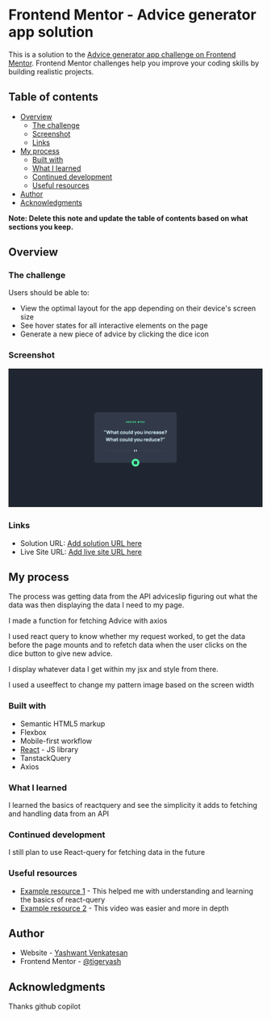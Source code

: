 # Frontend Mentor - Advice generator app solution

This is a solution to the [Advice generator app challenge on Frontend Mentor](https://www.frontendmentor.io/challenges/advice-generator-app-QdUG-13db). Frontend Mentor challenges help you improve your coding skills by building realistic projects.

## Table of contents

- [Overview](#overview)
  - [The challenge](#the-challenge)
  - [Screenshot](#screenshot)
  - [Links](#links)
- [My process](#my-process)
  - [Built with](#built-with)
  - [What I learned](#what-i-learned)
  - [Continued development](#continued-development)
  - [Useful resources](#useful-resources)
- [Author](#author)
- [Acknowledgments](#acknowledgments)

**Note: Delete this note and update the table of contents based on what sections you keep.**

## Overview

### The challenge

Users should be able to:

- View the optimal layout for the app depending on their device's screen size
- See hover states for all interactive elements on the page
- Generate a new piece of advice by clicking the dice icon

### Screenshot

![](Screenshot%202023-11-21%20011937.png)

### Links

- Solution URL: [Add solution URL here](https://www.frontendmentor.io/solutions/advice-generator-using-tanstack-query-yiZ3gaFWA5)
- Live Site URL: [Add live site URL here](https://tigeryash.github.io/advice-gen/)

## My process

The process was getting data from the API adviceslip figuring out what the data was then displaying the data I need to my page. 

I made a function for fetching Advice with axios

I used react query to know whether my request worked, to get the data before the page mounts and to refetch data when the user clicks on the dice button to give new advice. 

I display whatever data I get within my jsx and style from there. 

I used a useeffect to change my pattern image based on the screen width

### Built with

- Semantic HTML5 markup
- Flexbox
- Mobile-first workflow
- [React](https://reactjs.org/) - JS library
- TanstackQuery
- Axios

### What I learned

I learned the basics of reactquery and see the simplicity it adds to fetching and handling data from an API


### Continued development

I still plan to use React-query for fetching data in the future

### Useful resources

- [Example resource 1](https://www.youtube.com/watch?v=8K1N3fE-cDs) - This helped me with understanding and learning the basics of react-query
- [Example resource 2](https://www.youtube.com/watch?v=r8Dg0KVnfMA&t=1381s) - This video was easier and more in depth 

## Author

- Website - [Yashwant Venkatesan](https://yashwanthvenkatesan.vercel.app/)
- Frontend Mentor - [@tigeryash](https://www.frontendmentor.io/profile/tigeryash)

## Acknowledgments

Thanks github copilot


